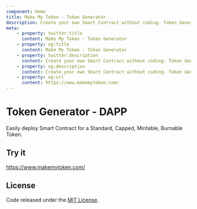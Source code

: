 ```yaml
---
component: Home
title: Make My Token - Token Generator
description: Create your own Smart Contract without coding. Token Generator is the easiest and fastest way to create your own token on the supported networks. No coding skills are required.
meta:
    - property: twitter:title
      content: Make My Token - Token Generator
    - property: og:title
      content: Make My Token - Token Generator
    - property: twitter:description
      content: Create your own Smart Contract without coding. Token Generator is the easiest and fastest way to create your own token on the supported networks. No coding skills are required.
    - property: og:description
      content: Create your own Smart Contract without coding. Token Generator is the easiest and fastest way to create your own token on the supported networks. No coding skills are required.
    - property: og:url
      content: https://www.makemytoken.com/
---
```


# Token Generator - DAPP

Easily deploy Smart Contract for a Standard, Capped, Mintable, Burnable Token.

## Try it

https://www.makemytoken.com/

## License

Code released under the [MIT License](https://github.com/DigiSwap-Core/bep20-generator/blob/master/LICENSE).
